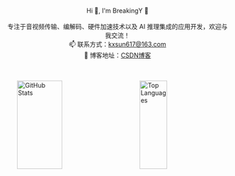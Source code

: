 <p align="center">
  <br>
  Hi 👋, I'm BreakingY 🚀<br>
  <br>
  专注于音视频传输、编解码、硬件加速技术以及 AI 推理集成的应用开发，欢迎与我交流！<br>
  📫 联系方式：<a href="mailto:kxsun617@163.com">kxsun617@163.com</a><br>
  📝 博客地址：<a href="https://sunkx.blog.csdn.net">CSDN博客</a><br>
  <br>
  <br>
</p>


<div style="display: flex; justify-content: space-around; align-items: flex-start; height: 200px;">
  <!-- GitHub Stats -->
  <img src="https://github-readme-stats.vercel.app/api?username=BreakingY&show_icons=true&theme=tokyonight&hide_rank=true" alt="GitHub Stats" style="width: 45%; height: 100%;"/>

  <!-- Most Used Languages-->
  <img src="https://github-readme-stats.vercel.app/api/top-langs/?username=BreakingY&layout=compact&theme=tokyonight" alt="Top Languages" style="width: 35%; height: 100%;"/>
</div>
